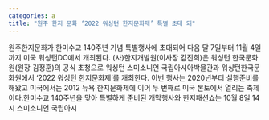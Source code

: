 ```yaml
---
categories: a
title: "원주 한지 문화 ‘2022 워싱턴 한지문화제’ 특별 초대 돼"
---
```

원주한지문화가 한미수교 140주년 기념 특별행사에 초대되어 다음 달 7일부터 11월 4일까지 미국 워싱턴DC에서 개최된다. (사)한지개발원(이사장 김진희)은 워싱턴 한국문화원(원장 김정훈)의 공식 초청으로 워싱턴 스미소니언 국립아시아박물관과 워싱턴한국문화원에서 ‘2022 워싱턴 한지문화제’를 개최한다. 이번 행사는 2020년부터 실행준비를 해왔고 미국에서는 2012 뉴욕 한지문화제에 이어 두 번째로 미국 본토에서 열리는 축제이다.한미수교 140주년을 맞아 특별하게 준비된 개막행사와 한지패션쇼는 10월 8일 14시 스미소니언 국립아시